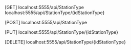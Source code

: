 [GET]
localhost:5555/api/StationType
localhost:5555/api/StationType/{idStationType}

[POST]
localhost:5555/api/StationType

[PUT]
localhost:5555/api/StationType/{idStationType}

[DELETE]
localhost:5555/api/StationType/{idStationType}

